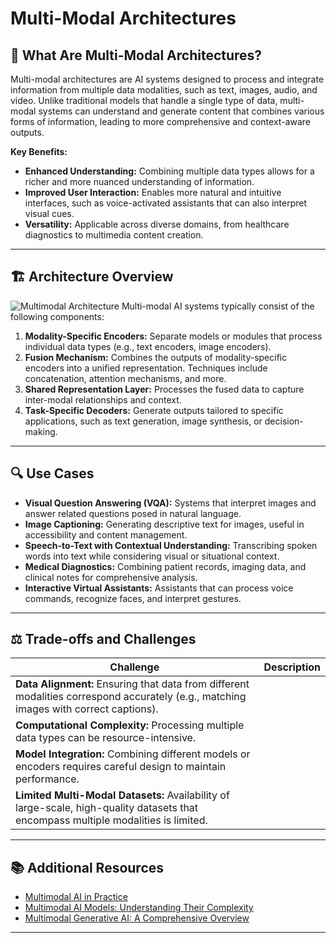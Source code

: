 
# Multi-Modal Architectures

## 🧠 What Are Multi-Modal Architectures?

Multi-modal architectures are AI systems designed to process and integrate information from multiple data modalities, such as text, images, audio, and video. Unlike traditional models that handle a single type of data, multi-modal systems can understand and generate content that combines various forms of information, leading to more comprehensive and context-aware outputs.

**Key Benefits:**

* **Enhanced Understanding:** Combining multiple data types allows for a richer and more nuanced understanding of information.
* **Improved User Interaction:** Enables more natural and intuitive interfaces, such as voice-activated assistants that can also interpret visual cues.
* **Versatility:** Applicable across diverse domains, from healthcare diagnostics to multimedia content creation.

---

## 🏗️ Architecture Overview
![Multimodal Architecture](https://www.akira.ai/hs-fs/hubfs/architecture-of-multi-modal-models.png?width=1920&height=1080&name=architecture-of-multi-modal-models.png)
Multi-modal AI systems typically consist of the following components:

1. **Modality-Specific Encoders:** Separate models or modules that process individual data types (e.g., text encoders, image encoders).
2. **Fusion Mechanism:** Combines the outputs of modality-specific encoders into a unified representation. Techniques include concatenation, attention mechanisms, and more.
3. **Shared Representation Layer:** Processes the fused data to capture inter-modal relationships and context.
4. **Task-Specific Decoders:** Generate outputs tailored to specific applications, such as text generation, image synthesis, or decision-making.

---

## 🔍 Use Cases

* **Visual Question Answering (VQA):** Systems that interpret images and answer related questions posed in natural language.
* **Image Captioning:** Generating descriptive text for images, useful in accessibility and content management.
* **Speech-to-Text with Contextual Understanding:** Transcribing spoken words into text while considering visual or situational context.
* **Medical Diagnostics:** Combining patient records, imaging data, and clinical notes for comprehensive analysis.
* **Interactive Virtual Assistants:** Assistants that can process voice commands, recognize faces, and interpret gestures.

---

## ⚖️ Trade-offs and Challenges

| Challenge                                                                                                                             | Description |
| ------------------------------------------------------------------------------------------------------------------------------------- | ----------- |
| **Data Alignment:** Ensuring that data from different modalities correspond accurately (e.g., matching images with correct captions). |             |
| **Computational Complexity:** Processing multiple data types can be resource-intensive.                                               |             |
| **Model Integration:** Combining different models or encoders requires careful design to maintain performance.                        |             |
| **Limited Multi-Modal Datasets:** Availability of large-scale, high-quality datasets that encompass multiple modalities is limited.   |             |


---

## 📚 Additional Resources

* [Multimodal AI in Practice](https://deepgram.com/learn/multimodal-ai-in-practice)
* [Multimodal AI Models: Understanding Their Complexity](https://addepto.com/blog/multimodal-ai-models-understanding-their-complexity/)
* [Multimodal Generative AI: A Comprehensive Overview](https://www.codica.com/blog/a-comprehensive-overview-of-multimodal-generative-ai/)

---